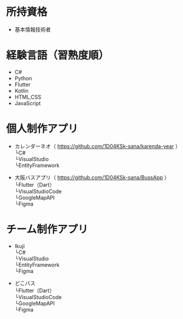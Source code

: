 # 所持資格
* 基本情報技術者

# 経験言語（習熟度順）
* C#
* Python
* Flutter
* Kotlin
* HTML,CSS
* JavaScript

# 個人制作アプリ
* カレンダーネオ（ https://github.com/1D04KSk-sana/karenda-year ）  
  └C#  
  └VisualStudio  
  └EntityFramework
  
* 大阪バスアプリ（ https://github.com/1D04KSk-sana/BussApp ）  
  └Flutter（Dart）  
  └VisualStudioCode  
  └GoogleMapAPI  
  └Figma

# チーム制作アプリ
* Ikuji  
  └C#  
  └VisualStudio  
  └EntityFramework  
  └Figma
  
* どこバス  
  └Flutter（Dart）  
  └VisualStudioCode  
  └GoogleMapAPI  
  └Figma  
  
